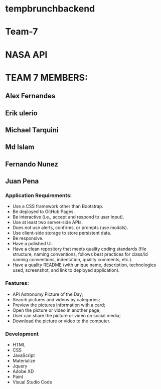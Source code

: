 # tempbrunchbackend
# Team-7
# NASA API

# TEAM 7 MEMBERS: 

## Alex Fernandes
## Erik ulerio
## Michael Tarquini
## Md Islam
## Fernando Nunez
## Juan Pena

### Application Requirements:

- Use a CSS framework other than Bootstrap.
- Be deployed to GitHub Pages.
- Be interactive (i.e., accept and respond to user input).
- Use at least two server-side APIs.
- Does not use alerts, confirms, or prompts (use modals).
- Use client-side storage to store persistent data.
- Be responsive.
- Have a polished UI.
- Have a clean repository that meets quality coding standards (file structure, naming conventions, follows best practices for class/id naming conventions, indentation, quality comments, etc.).
- Have a quality README (with unique name, description, technologies used, screenshot, and link to deployed application).

### Features:

- API Astronomy Picture of the Day;
- Search pictures and videos by categories;
- Preview the pictures information with a card;
- Open the picture or video in another page;
- User can share the picture or video on social media;
- Download the picture or video to the computer.

### Development

- HTML
- CSS
- JavaScript
- Materialize
- Jquery
- Adobe XD
- Paint
- Visual Studio Code

